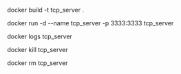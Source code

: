 docker build -t tcp_server .

docker run -d --name tcp_server -p 3333:3333 tcp_server

docker logs tcp_server

docker kill tcp_server

docker rm tcp_server

